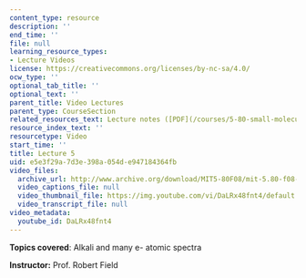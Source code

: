 ```yaml
---
content_type: resource
description: ''
end_time: ''
file: null
learning_resource_types:
- Lecture Videos
license: https://creativecommons.org/licenses/by-nc-sa/4.0/
ocw_type: ''
optional_tab_title: ''
optional_text: ''
parent_title: Video Lectures
parent_type: CourseSection
related_resources_text: Lecture notes ([PDF](/courses/5-80-small-molecule-spectroscopy-and-dynamics-fall-2008/resources/05_580ln_fa08))
resource_index_text: ''
resourcetype: Video
start_time: ''
title: Lecture 5
uid: e5e3f29a-7d3e-398a-054d-e947184364fb
video_files:
  archive_url: http://www.archive.org/download/MIT5-80F08/mit-5.80-f08-lec05_300k.mp4
  video_captions_file: null
  video_thumbnail_file: https://img.youtube.com/vi/DaLRx48fnt4/default.jpg
  video_transcript_file: null
video_metadata:
  youtube_id: DaLRx48fnt4
---
```


**Topics covered**: Alkali and many e- atomic spectra

**Instructor:** Prof. Robert Field

